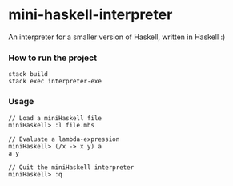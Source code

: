 # mini-haskell-interpreter

An interpreter for a smaller version of Haskell, written in Haskell :)

### How to run the project

```
stack build
stack exec interpreter-exe
```

### Usage

```
// Load a miniHaskell file
miniHaskell> :l file.mhs

// Evaluate a lambda-expression
miniHaskell> (/x -> x y) a
a y

// Quit the miniHaskell interpreter
miniHaskell> :q
```
